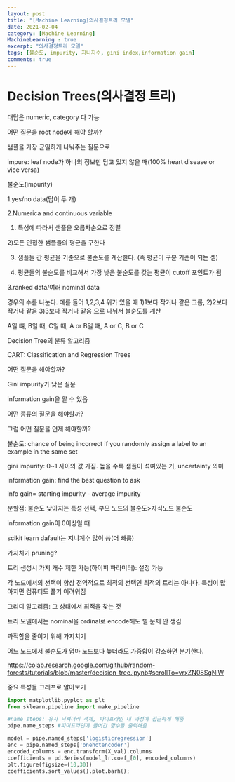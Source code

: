```yaml
---
layout: post
title: "[Machine Learning]의사결정트리 모델"
date: 2021-02-04
category: [Machine Learning]
MachineLearning : true 
excerpt: "의사결정트리 모델"
tags: [불순도, impurity, 지니지수, gini index,information gain]
comments: true
---
```




# Decision Trees(의사결정 트리)
대답은 numeric, category 다 가능



어떤 질문을 root node에 해야 할까?

샘플을 가장 균일하게 나눠주는 질문으로



impure: leaf node가 하나의 정보만 담고 있지 않을 때(100% heart disease or vice versa)

불순도(impurity) 



1.yes/no data(답이 두 개)

2.Numerica and continuous variable

1) 특성에 따라서 샘플을 오름차순으로 정렬

2)모든 인접한 샘플들의 평균을 구한다

3) 샘플들 간 평균을 기준으로 불순도를 계산한다. (즉 평균이 구분 기준이 되는 셈)

4) 평균들의 불순도를 비교해서 가장 낮은 불순도를 갖는 평균이 cutoff 포인트가 됨

3.ranked data/여러 nominal data

경우의 수를 나눈다. 예를 들어 1,2,3,4 위가 있을 때 1)1보다 작거나 같은 그룹, 2)2보다 작거나 같음 3)3보다 작거나 같음 으로 나눠서 불순도를 계산

A일 떄, B일 때, C일 때, A or B일 때, A or C, B or C



Decision Tree의 분류 알고리즘

CART: Classification and Regression Trees



어떤 질문을 해야할까?

Gini impurity가 낮은 질문

information gain을 알 수 있음 



어떤 종류의 질문을 해야할까? 

그럼 어떤 질문을 언제 해야할까?



불순도: chance of being incorrect if you randomly assign a label to an example in the same set

gini impurity: 0~1 사이의 값 가짐. 높을 수록 샘플이 섞여있는 거, uncertainty 의미



information gain: find the best question to ask

info gain= starting impurity - average impurity



분할점: 불순도 낮아지는 특성 선택, 부모 노드의 불순도>자식노드 불순도

information gain이 0이상일 떄

scikit learn dafault는 지니계수 많이 씀(더 빠름)



가지치기 pruning?

트리 생성시 가지 개수 제한 가능(하이퍼 파라미터): 설정 가능



각 노드에서의 선택이 항상 전역적으로 최적의 선택인 최적의 트리는 아니다. 특성이 많아지면 컴퓨터도 풀기 어려워짐

그리디 알고리즘: 그 상태에서 최적을 찾는 것



트리 모델에서는 nominal을 ordinal로 encode해도 별 문제 안 생김



과적합을 줄이기 위해 가지치기



어느 노드에서 불순도가 엄마 노드보다 높더라도 가중합이 감소하면 분기한다.

https://colab.research.google.com/github/random-forests/tutorials/blob/master/decision_tree.ipynb#scrollTo=vrxZN08SgNiW



중요 특성들 그래프로 알아보기

```python
import matplotlib.pyplot as plt
from sklearn.pipeline import make_pipeline

#name_steps: 유사 딕셔너리 객체, 파이프라인 내 과정에 접근하게 해줌
pipe.name_steps #파이프라인에 들어간 함수들 출력해줌

model = pipe.named_steps['logisticregression']
enc = pipe.named_steps['onehotencoder']
encoded_columns = enc.transform(X_val).columns
coefficients = pd.Series(model_lr.coef_[0], encoded_columns)
plt.figure(figsize=(10,30))
coefficients.sort_values().plot.barh();
```

